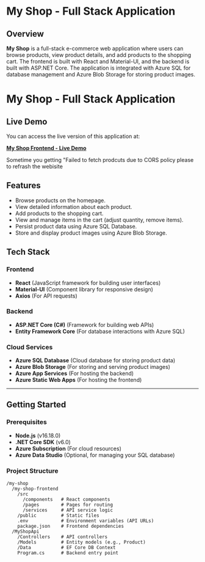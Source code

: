 ﻿# My Shop - Full Stack Application

## Overview

**My Shop** is a full-stack e-commerce web application where users can browse products, view product details, and add products to the shopping cart. The frontend is built with React and Material-UI, and the backend is built with ASP.NET Core. The application is integrated with Azure SQL for database management and Azure Blob Storage for storing product images.

# My Shop - Full Stack Application

## Live Demo

You can access the live version of this application at:

**[My Shop Frontend - Live Demo](https://orange-coast-04ce4a30f.5.azurestaticapps.net)**  

Sometime you getting "Failed to fetch prodcuts due to CORS policy please to refrash the webisite

## Features

- Browse products on the homepage.
- View detailed information about each product.
- Add products to the shopping cart.
- View and manage items in the cart (adjust quantity, remove items).
- Persist product data using Azure SQL Database.
- Store and display product images using Azure Blob Storage.

## Tech Stack

### Frontend

- **React** (JavaScript framework for building user interfaces)
- **Material-UI** (Component library for responsive design)
- **Axios** (For API requests)

### Backend

- **ASP.NET Core (C#)** (Framework for building web APIs)
- **Entity Framework Core** (For database interactions with Azure SQL)

### Cloud Services

- **Azure SQL Database** (Cloud database for storing product data)
- **Azure Blob Storage** (For storing and serving product images)
- **Azure App Services** (For hosting the backend)
- **Azure Static Web Apps** (For hosting the frontend)

---

## Getting Started

### Prerequisites

- **Node.js** (v16.18.0)
- **.NET Core SDK** (v6.0)
- **Azure Subscription** (For cloud resources)
- **Azure Data Studio** (Optional, for managing your SQL database)

### Project Structure

```text
/my-shop
  /my-shop-frontend
    /src
      /components   # React components
      /pages        # Pages for routing
      /services     # API service logic
    /public         # Static files
    .env            # Environment variables (API URLs)
    package.json    # Frontend dependencies
  /MyShopApi
    /Controllers    # API controllers
    /Models         # Entity models (e.g., Product)
    /Data           # EF Core DB Context
    Program.cs      # Backend entry point
```
